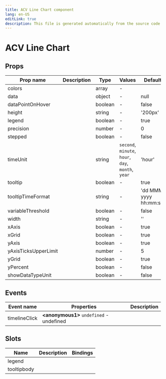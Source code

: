 ```yaml
---
title: ACV Line Chart component
lang: en-US
editLink: true
description: This file is generated automatically from the source code. Changes made here will be lost.
---
```


# ACV Line Chart

<!--@include: ./lineChart.doc.md-->

## Props

| Prop name            | Description | Type    | Values                                             | Default                |
| -------------------- | ----------- | ------- | -------------------------------------------------- | ---------------------- |
| colors               |             | array   | -                                                  |                        |
| data                 |             | object  | -                                                  | null                   |
| dataPointOnHover     |             | boolean | -                                                  | false                  |
| height               |             | string  | -                                                  | '200px'                |
| legend               |             | boolean | -                                                  | true                   |
| precision            |             | number  | -                                                  | 0                      |
| stepped              |             | boolean | -                                                  | false                  |
| timeUnit             |             | string  | `second`, `minute`, `hour`, `day`, `month`, `year` | 'hour'                 |
| tooltip              |             | boolean | -                                                  | true                   |
| tooltipTimeFormat    |             | string  | -                                                  | 'dd MMM yyyy hh:mm:ss' |
| variableThreshold    |             | boolean | -                                                  | false                  |
| width                |             | string  | -                                                  | ''                     |
| xAxis                |             | boolean | -                                                  | true                   |
| xGrid                |             | boolean | -                                                  | true                   |
| yAxis                |             | boolean | -                                                  | true                   |
| yAxisTicksUpperLimit |             | number  | -                                                  | 5                      |
| yGrid                |             | boolean | -                                                  | true                   |
| yPercent             |             | boolean | -                                                  | false                  |
| showDataTypeUnit     |             | boolean | -                                                  | false                  |

## Events

| Event name    | Properties                                     | Description |
| ------------- | ---------------------------------------------- | ----------- |
| timelineClick | **&lt;anonymous1&gt;** `undefined` - undefined |             |

## Slots

| Name        | Description | Bindings |
| ----------- | ----------- | -------- |
| legend      |             |          |
| tooltipbody |             |          |
